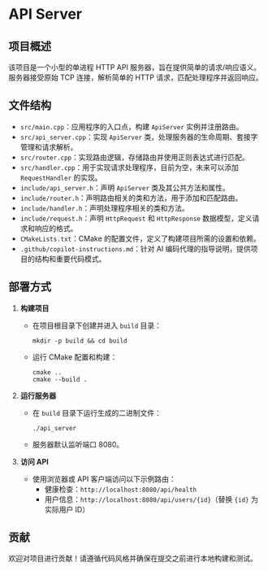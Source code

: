 # API Server

## 项目概述
该项目是一个小型的单进程 HTTP API 服务器，旨在提供简单的请求/响应语义。服务器接受原始 TCP 连接，解析简单的 HTTP 请求，匹配处理程序并返回响应。

## 文件结构
- `src/main.cpp`：应用程序的入口点，构建 `ApiServer` 实例并注册路由。
- `src/api_server.cpp`：实现 `ApiServer` 类，处理服务器的生命周期、套接字管理和请求解析。
- `src/router.cpp`：实现路由逻辑，存储路由并使用正则表达式进行匹配。
- `src/handler.cpp`：用于实现请求处理程序，目前为空，未来可以添加 `RequestHandler` 的实现。
- `include/api_server.h`：声明 `ApiServer` 类及其公共方法和属性。
- `include/router.h`：声明路由相关的类和方法，用于添加和匹配路由。
- `include/handler.h`：声明处理程序相关的类和方法。
- `include/request.h`：声明 `HttpRequest` 和 `HttpResponse` 数据模型，定义请求和响应的格式。
- `CMakeLists.txt`：CMake 的配置文件，定义了构建项目所需的设置和依赖。
- `.github/copilot-instructions.md`：针对 AI 编码代理的指导说明，提供项目的结构和重要代码模式。

## 部署方式
1. **构建项目**
   - 在项目根目录下创建并进入 `build` 目录：
     ```
     mkdir -p build && cd build
     ```
   - 运行 CMake 配置和构建：
     ```
     cmake ..
     cmake --build .
     ```

2. **运行服务器**
   - 在 `build` 目录下运行生成的二进制文件：
     ```
     ./api_server
     ```
   - 服务器默认监听端口 8080。

3. **访问 API**
   - 使用浏览器或 API 客户端访问以下示例路由：
     - 健康检查：`http://localhost:8080/api/health`
     - 用户信息：`http://localhost:8080/api/users/{id}`（替换 `{id}` 为实际用户 ID）

## 贡献
欢迎对项目进行贡献！请遵循代码风格并确保在提交之前进行本地构建和测试。